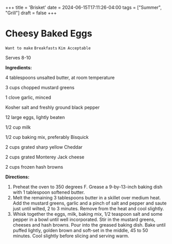 +++
title = 'Brisket'
date = 2024-06-15T17:11:26-04:00
tags = ["Summer", "Grill"]
draft = false
+++
# Cheesy Baked Eggs

`Want to make` `Breakfasts` `Kim Acceptable`

Serves 8-10

**Ingredients:**

4 tablespoons unsalted butter, at room temperature

3 cups chopped mustard greens 

1 clove garlic, minced 

Kosher salt and freshly ground black pepper

12 large eggs, lightly beaten 

1/2 cup milk 

1/2 cup baking mix, preferably Bisquick

2 cups grated sharp yellow Cheddar

2 cups grated Monterey Jack cheese 

2 cups frozen hash browns 

**Directions:**

1. Preheat the oven to 350 degrees F. Grease a 9-by-13-inch baking dish with 1 tablespoon softened butter.
2. Melt the remaining 3 tablespoons butter in a skillet over medium heat. Add the mustard greens, garlic and a pinch of salt and pepper and saute just until wilted, 2 to 3 minutes. Remove from the heat and cool slightly.
3. Whisk together the eggs, milk, baking mix, 1/2 teaspoon salt and some pepper in a bowl until well incorporated. Stir in the mustard greens, cheeses and hash browns. Pour into the greased baking dish. Bake until puffed lightly, golden brown and soft-set in the middle, 45 to 50 minutes. Cool slightly before slicing and serving warm.
